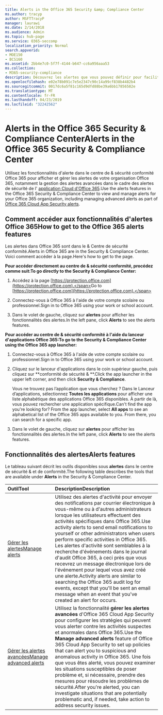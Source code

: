 ```yaml
---
title: Alerts in the Office 365 Security &amp; Compliance Center
ms.author: tracyp
author: MSFTTracyP
manager: laurawi
ms.date: 2/14/2018
ms.audience: Admin
ms.topic: hub-page
ms.service: O365-seccomp
localization_priority: Normal
search.appverid:
- MOE150
- BCS160
ms.assetid: 2bb4e7c0-5f7f-4144-b647-cc6a956aaa53
ms.collection:
- M365-security-compliance
description: Découvrez les alertes que vous pouvez définir pour faciliter la sécurité dans Office 365.
ms.openlocfilehash: e02e78b091c7e5e2347c90c14a99cf838b4482b4
ms.sourcegitcommit: 0017dc6a5f81c165d9dfd88be39a6bb17856582e
ms.translationtype: MT
ms.contentlocale: fr-FR
ms.lasthandoff: 04/23/2019
ms.locfileid: "32242562"
---
```

# <a name="alerts-in-the-office-365-security-amp-compliance-center"></a><span data-ttu-id="50528-103">Alerts in the Office 365 Security &amp; Compliance Center</span><span class="sxs-lookup"><span data-stu-id="50528-103">Alerts in the Office 365 Security &amp; Compliance Center</span></span>

<span data-ttu-id="50528-104">Utilisez les fonctionnalités d'alerte dans le centre de &amp; sécurité conformité Office 365 pour afficher et gérer les alertes de votre organisation Office 365, notamment la gestion des alertes avancées dans le cadre des alertes de sécurité de l' [application Cloud d'Office 365](office-365-cas-overview.md).</span><span class="sxs-lookup"><span data-stu-id="50528-104">Use the alerts features in the Office 365 Security &amp; Compliance Center to view and manage alerts for your Office 365 organization, including managing advanced alerts as part of [Office 365 Cloud App Security alerts](office-365-cas-overview.md).</span></span>
  
## <a name="how-to-get-to-the-office-365-alerts-features"></a><span data-ttu-id="50528-105">Comment accéder aux fonctionnalités d'alertes Office 365</span><span class="sxs-lookup"><span data-stu-id="50528-105">How to get to the Office 365 alerts features</span></span>

<span data-ttu-id="50528-106">Les alertes dans Office 365 sont dans le &amp; Centre de sécurité conformité.</span><span class="sxs-lookup"><span data-stu-id="50528-106">Alerts in Office 365 are in the Security &amp; Compliance Center.</span></span> <span data-ttu-id="50528-107">Voici comment accéder à la page.</span><span class="sxs-lookup"><span data-stu-id="50528-107">Here's how to get to the page.</span></span>
  
 <span data-ttu-id="50528-108">**Pour accéder directement au centre de &amp; sécurité conformité, procédez comme suit:**</span><span class="sxs-lookup"><span data-stu-id="50528-108">**To go directly to the Security &amp; Compliance Center:**</span></span>
  
1. <span data-ttu-id="50528-109">Accédez à la page [https://protection.office.com](https://protection.office.com).</span><span class="sxs-lookup"><span data-stu-id="50528-109">Go to [https://protection.office.com](https://protection.office.com).</span></span>
    
2. <span data-ttu-id="50528-110">Connectez-vous à Office 365 à l'aide de votre compte scolaire ou professionnel.</span><span class="sxs-lookup"><span data-stu-id="50528-110">Sign in to Office 365 using your work or school account.</span></span> 
    
3. <span data-ttu-id="50528-111">Dans le volet de gauche, cliquez sur **alertes** pour afficher les fonctionnalités des alertes.</span><span class="sxs-lookup"><span data-stu-id="50528-111">In the left pane, click **Alerts** to see the alerts features.</span></span> 
    
 <span data-ttu-id="50528-112">**Pour accéder au centre de &amp; sécurité conformité à l'aide du lanceur d'applications Office 365:**</span><span class="sxs-lookup"><span data-stu-id="50528-112">**To go to the Security &amp; Compliance Center using the Office 365 app launcher:**</span></span>
  
1. <span data-ttu-id="50528-113">Connectez-vous à Office 365 à l'aide de votre compte scolaire ou professionnel.</span><span class="sxs-lookup"><span data-stu-id="50528-113">Sign in to Office 365 using your work or school account.</span></span> 
    
2. <span data-ttu-id="50528-114">Cliquez sur le lanceur d'applications dans le coin supérieur gauche, puis cliquez sur \*\*conformité de sécurité &amp; \*\*.</span><span class="sxs-lookup"><span data-stu-id="50528-114">Click the app launcher  in the upper left corner, and then click **Security &amp; Compliance**.</span></span>
    
    <span data-ttu-id="50528-p102">Vous ne trouvez pas l’application que vous cherchez ? Dans le Lanceur d’applications, sélectionnez **Toutes les applications** pour afficher une liste alphabétique des applications Office 365 disponibles. À partir de là, vous pouvez rechercher une application spécifique.</span><span class="sxs-lookup"><span data-stu-id="50528-p102">Can't find the app you're looking for? From the app launcher, select **All apps** to see an alphabetical list of the Office 365 apps available to you. From there, you can search for a specific app.</span></span> 
    
3. <span data-ttu-id="50528-118">Dans le volet de gauche, cliquez sur **alertes** pour afficher les fonctionnalités des alertes.</span><span class="sxs-lookup"><span data-stu-id="50528-118">In the left pane, click **Alerts** to see the alerts features.</span></span> 
    
## <a name="alerts-features"></a><span data-ttu-id="50528-119">Fonctionnalités des alertes</span><span class="sxs-lookup"><span data-stu-id="50528-119">Alerts features</span></span>

<span data-ttu-id="50528-120">Le tableau suivant décrit les outils disponibles sous **alertes** dans le centre de sécurité &amp; et de conformité.</span><span class="sxs-lookup"><span data-stu-id="50528-120">The following table describes the tools that are available under **Alerts** in the Security &amp; Compliance Center.</span></span> 
  
|<span data-ttu-id="50528-121">**Outil**</span><span class="sxs-lookup"><span data-stu-id="50528-121">**Tool**</span></span>|<span data-ttu-id="50528-122">**Description**</span><span class="sxs-lookup"><span data-stu-id="50528-122">**Description**</span></span>|
|:-----|:-----|
|[<span data-ttu-id="50528-123">Gérer les alertes</span><span class="sxs-lookup"><span data-stu-id="50528-123">Manage alerts</span></span>](create-activity-alerts.md) <br/> |<span data-ttu-id="50528-124">Utilisez des alertes d'activité pour envoyer des notifications par courrier électronique à vous-même ou à d'autres administrateurs lorsque les utilisateurs effectuent des activités spécifiques dans Office 365.</span><span class="sxs-lookup"><span data-stu-id="50528-124">Use activity alerts to send email notifications to yourself or other administrators when users perform specific activities in Office 365.</span></span> <span data-ttu-id="50528-125">Les alertes d'activité sont semblables à la recherche d'événements dans le journal d'audit Office 365, à ceci près que vous recevrez un message électronique lors de l'événement pour lequel vous avez créé une alerte.</span><span class="sxs-lookup"><span data-stu-id="50528-125">Activity alerts are similar to searching the Office 365 audit log for events, except that you'll be sent an email message when an event that you've created an alert for occurs.</span></span>  <br/> |
|[<span data-ttu-id="50528-126">Gérer les alertes avancées</span><span class="sxs-lookup"><span data-stu-id="50528-126">Manage advanced alerts </span></span>](office-365-cas-overview.md) <br/> |<span data-ttu-id="50528-127">Utilisez la fonctionnalité **gérer les alertes avancées** d'Office 365 Cloud App Security pour configurer les stratégies qui peuvent vous alerter contre les activités suspectes et anormales dans Office 365.</span><span class="sxs-lookup"><span data-stu-id="50528-127">Use the **Manage advanced alerts** feature of Office 365 Cloud App Security to set up policies that can alert you to suspicious and anomalous activity in Office 365.</span></span> <span data-ttu-id="50528-128">Une fois que vous êtes alerté, vous pouvez examiner les situations susceptibles de poser problème et, si nécessaire, prendre des mesures pour résoudre les problèmes de sécurité.</span><span class="sxs-lookup"><span data-stu-id="50528-128">After you're alerted, you can investigate situations that are potentially problematic and, if needed, take action to address security issues.</span></span>  <br/> |
   

